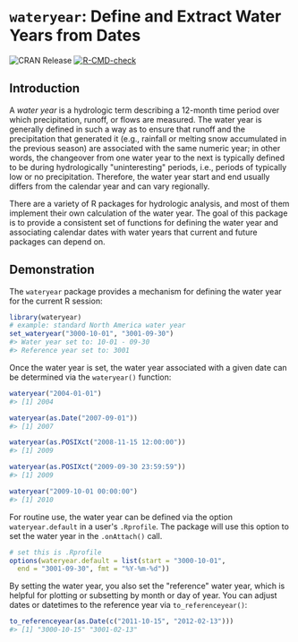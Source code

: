 # `wateryear`: Define and Extract Water Years from Dates

  <!-- badges: start -->
  ![CRAN Release](https://www.r-pkg.org/badges/version-last-release/wateryear)
  [![R-CMD-check](https://github.com/mkoohafkan/wateryear/actions/workflows/R-CMD-check.yaml/badge.svg)](https://github.com/mkoohafkan/wateryear/actions/workflows/R-CMD-check.yaml)
  <!-- badges: end -->

## Introduction

A *water year* is a hydrologic term describing a 12-month time period
over which precipitation, runoff, or flows are measured. The water year
is generally defined in such a way as to ensure that runoff and the
precipitation that generated it (e.g., rainfall or melting snow
accumulated in the previous season) are associated with the same
numeric year; in other words, the changeover from one water year to the
next is typically defined to be during hydrologically "uninteresting"
periods, i.e., periods of typically low or no precipitation. Therefore,
the water year start and end usually differs from the calendar year and
can vary regionally.

There are a variety of R packages for hydrologic analysis, and most of
them implement their own calculation of the water year. The goal of
this package is to provide a consistent set of functions for
defining the water year and associating calendar dates with water
years that current and future packages can depend on.


## Demonstration

The `wateryear` package provides a mechanism for defining the water
year for the current R session:

```r
library(wateryear)
# example: standard North America water year
set_wateryear("3000-10-01", "3001-09-30")
#> Water year set to: 10-01 - 09-30
#> Reference year set to: 3001
```

Once the water year is set, the water year associated with a given
date can be determined via the `wateryear()` function:

```r
wateryear("2004-01-01")
#> [1] 2004

wateryear(as.Date("2007-09-01"))
#> [1] 2007

wateryear(as.POSIXct("2008-11-15 12:00:00"))
#> [1] 2009

wateryear(as.POSIXct("2009-09-30 23:59:59"))
#> [1] 2009

wateryear("2009-10-01 00:00:00")
#> [1] 2010
```

For routine use, the water year can be defined via the option
`wateryear.default` in a user's `.Rprofile`. The package will use this
option to set the water year in the `.onAttach()` call.

```r
# set this is .Rprofile
options(wateryear.default = list(start = "3000-10-01",
  end = "3001-09-30", fmt = "%Y-%m-%d"))
```

By setting the water year, you also set the "reference" water year,
which is helpful for plotting or subsetting by month or day of year.
You can adjust dates or datetimes to the reference year via
`to_referenceyear()`:

```r
to_referenceyear(as.Date(c("2011-10-15", "2012-02-13")))
#> [1] "3000-10-15" "3001-02-13"
```
